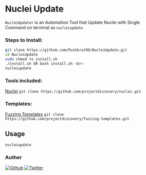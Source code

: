 # Nuclei Update
`NucleiUpdater` is an Automation Tool that Update Nuclei with Single Command on terminal as `nucleiupdate`.

### Steps to Install:
```sh
git clone https://github.com/PushkraJ99/NucleiUpdate.git
cd NucleiUpdate
sudo chmod +x install.sh
./install.sh OR bash install.sh <br>
nucleiupdate
```

### Tools included:
[Nuclei](https://github.com/projectdiscovery/nuclei) `git clone https://github.com/projectdiscovery/nuclei.git`

### Templates:
[Fuzzing Templates](https://github.com/projectdiscovery/fuzzing-templates) `git clone https://github.com/projectdiscovery/fuzzing-templates.git`


## Usage

```sh
nucleiupdate
```

### Auther
[![Github](https://img.shields.io/badge/GitHub-100000?style=for-the-badge&logo=github&logoColor=white)](https://github.com/PushkraJ99)
[![Twitter](https://img.shields.io/badge/Twitter-1DA1F2?style=for-the-badge&logo=twitter&logoColor=white)](https://twitter.com/intent/follow?screen_name=PushkraJ99) 

